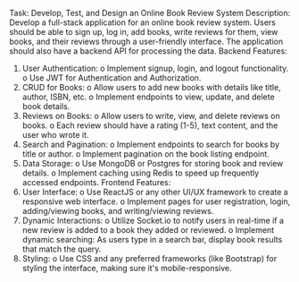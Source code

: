 Task: Develop, Test, and Design an Online Book Review System
Description:
Develop a full-stack application for an online book review system. Users should be able to
sign up, log in, add books, write reviews for them, view books, and their reviews through a
user-friendly interface. The application should also have a backend API for processing the
data.
Backend Features:
1. User Authentication:
o Implement signup, login, and logout functionality.
o Use JWT for Authentication and Authorization.
2. CRUD for Books:
o Allow users to add new books with details like title, author, ISBN, etc.
o Implement endpoints to view, update, and delete book details.
3. Reviews on Books:
o Allow users to write, view, and delete reviews on books.
o Each review should have a rating (1-5), text content, and the user who wrote
it.
4. Search and Pagination:
o Implement endpoints to search for books by title or author.
o Implement pagination on the book listing endpoint.
5. Data Storage:
o Use MongoDB or Postgres for storing book and review details.
o Implement caching using Redis to speed up frequently accessed endpoints.
Frontend Features:
1. User Interface:
o Use ReactJS or any other UI/UX framework to create a responsive web
interface.
o Implement pages for user registration, login, adding/viewing books, and
writing/viewing reviews.
2. Dynamic Interactions:
o Utilize Socket.io to notify users in real-time if a new review is added to a book
they added or reviewed.
o Implement dynamic searching: As users type in a search bar, display book
results that match the query.
3. Styling:
o Use CSS and any preferred frameworks (like Bootstrap) for styling the
interface, making sure it's mobile-responsive.
